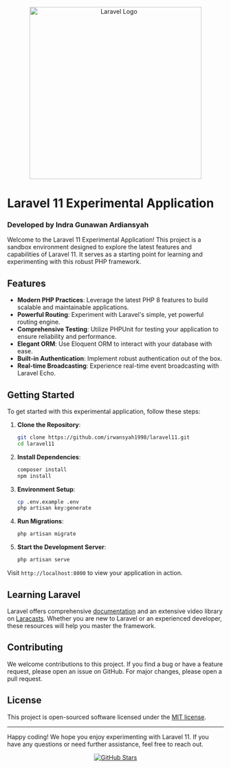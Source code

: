 <p align="center">
    <a href="https://laravel.com" target="_blank">
        <img src="https://raw.githubusercontent.com/laravel/art/master/logo-lockup/5%20SVG/2%20CMYK/1%20Full%20Color/laravel-logolockup-cmyk-red.svg" width="400" alt="Laravel Logo">
    </a>
</p>

# Laravel 11 Experimental Application

### Developed by Indra Gunawan Ardiansyah

Welcome to the Laravel 11 Experimental Application! This project is a sandbox environment designed to explore the latest features and capabilities of Laravel 11. It serves as a starting point for learning and experimenting with this robust PHP framework.

## Features

- **Modern PHP Practices**: Leverage the latest PHP 8 features to build scalable and maintainable applications.
- **Powerful Routing**: Experiment with Laravel's simple, yet powerful routing engine.
- **Comprehensive Testing**: Utilize PHPUnit for testing your application to ensure reliability and performance.
- **Elegant ORM**: Use Eloquent ORM to interact with your database with ease.
- **Built-in Authentication**: Implement robust authentication out of the box.
- **Real-time Broadcasting**: Experience real-time event broadcasting with Laravel Echo.

## Getting Started

To get started with this experimental application, follow these steps:

1. **Clone the Repository**:
    ```bash
    git clone https://github.com/irwansyah1998/laravel11.git
    cd laravel11
    ```

2. **Install Dependencies**:
    ```bash
    composer install
    npm install
    ```

3. **Environment Setup**:
    ```bash
    cp .env.example .env
    php artisan key:generate
    ```

4. **Run Migrations**:
    ```bash
    php artisan migrate
    ```

5. **Start the Development Server**:
    ```bash
    php artisan serve
    ```

Visit `http://localhost:8000` to view your application in action.

## Learning Laravel

Laravel offers comprehensive [documentation](https://laravel.com/docs) and an extensive video library on [Laracasts](https://laracasts.com). Whether you are new to Laravel or an experienced developer, these resources will help you master the framework.

## Contributing

We welcome contributions to this project. If you find a bug or have a feature request, please open an issue on GitHub. For major changes, please open a pull request.

## License

This project is open-sourced software licensed under the [MIT license](https://opensource.org/licenses/MIT).

---

Happy coding! We hope you enjoy experimenting with Laravel 11. If you have any questions or need further assistance, feel free to reach out.

<p align="center">
    <a href="https://github.com/irwansyah1998/laravel11" target="_blank">
        <img src="https://img.shields.io/github/stars/irwansyah1998/laravel11?style=social" alt="GitHub Stars">
    </a>
</p>

